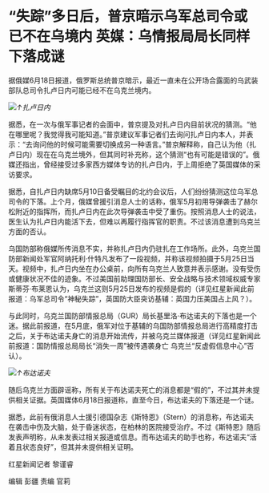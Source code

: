 

# “失踪”多日后，普京暗示乌军总司令或已不在乌境内 英媒：乌情报局局长同样下落成谜

据俄媒6月18日报道，俄罗斯总统普京暗示，最近一直未在公开场合露面的乌武装部队总司令扎卢日内可能已经不在乌克兰境内。

![](https://inews.gtimg.com/om_bt/OVrOuwzyIOPWQpZ9vSz-oTFe4QR-p4jK2kn8Zz8oUNWnkAA/1000)_↑扎卢日内_

据悉，在一次与俄军事记者的会面中，普京提及对扎卢日内目前状况的猜测。“他在哪里呢？我觉得我可能知道。”普京建议军事记者们去询问扎卢日内本人，并表示：“去询问他的时候可能需要切换成另一种语言。”普京解释称，自己认为他（扎卢日内）现在在乌克兰境外，但其同时补充称，这个猜测“也有可能是错误的”。俄媒还指出，曾经接受过多家西方媒体专访的扎卢日内，于上周拒绝了英国媒体的采访要求。

据悉，自扎卢日内缺席5月10日备受瞩目的北约会议后，人们纷纷猜测这位乌军总司令的下落。上个月，俄媒曾援引消息人士的话称，俄军5月初用导弹袭击了赫尔松附近的指挥所，而扎卢日内在此次导弹袭击中受了重伤。按照消息人士的说法，医生认为扎卢日内能活下去，但难以再履行指挥官的职责。不过该消息遭到乌克兰方面的否认。

乌国防部称俄媒所传消息不实，并称扎卢日内仍驻扎在工作场所。此外，乌克兰国防部新闻处军官阿纳托利·什特凡发布了一段视频，并称该视频拍摄于5月25日当天。视频中，扎卢日内坐在办公桌前，向所有乌克兰人致意并表示感谢。没有受伤或健康状况不佳的迹象。不过美国前助理国防部长、安全战略与技术领域权威专家斯蒂芬·布莱恩认为，乌克兰这则5月25日发布的视频是假的（详见红星新闻此前报道：乌军总司令“神秘失踪”，英国防大臣突访基辅：英国力压美国占上风？）。

与此同时，乌克兰国防部情报总局（GUR）局长基里洛·布达诺夫的下落也是一个迷。据此前报道，在5月底，俄军对位于基辅的乌国防部情报总局进行高精度打击之后，关于布达诺夫身亡的消息开始流传，并被乌克兰媒体报道（详见红星新闻此前报道：国防情报总局局长“消失一周”被传遇袭身亡
乌克兰“反虚假信息中心”否认）。

![](https://inews.gtimg.com/om_bt/OWqr7UEBlHuHjJ0NCivhZEiF7xZcF7iufLV3vpTM-GOlMAA/1000)_↑布达诺夫_

随后乌克兰方面辟谣称，所有关于布达诺夫死亡的消息都是“假的”，不过其并未提供相关证据。英国媒体6月18日报道称，直至今日，布达诺夫的下落还是一个谜。

据悉，此前有俄消息人士援引德国杂志《斯特恩》（Stern）的消息称，布达诺夫在袭击中伤及大脑，处于昏迷状态，在柏林的医院接受治疗。不过《斯特恩》随后发表声明称，从未发表过相关报道或信息。而布达诺夫的助手也称，布达诺夫“活着且状态良好”，但其并未提供相关证明。

红星新闻记者 黎谨睿

编辑 彭疆 责编 官莉

